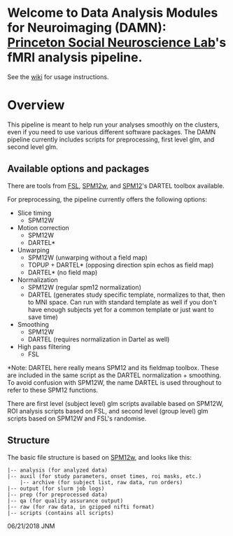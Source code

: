 Welcome to Data Analysis Modules for Neuroimaging (DAMN):  
[Princeton Social Neuroscience Lab](psnlab.princeton.edu)'s fMRI analysis pipeline.
=========================================== 

See the [wiki](https://github.com/PrincetonUniversity/prsonlab/wiki) for usage instructions.

# Overview

This pipeline is meant to help run your analyses smoothly on the clusters, even 
if you need to use various different software packages. The DAMN pipeline currently
includes scripts for preprocessing, first level glm, and second level glm.

## Available options and packages
There are tools from [FSL](https://fsl.fmrib.ox.ac.uk/fsl/fslwiki), 
[SPM12w](https://github.com/wagner-lab/spm12w), 
and [SPM12](http://www.fil.ion.ucl.ac.uk/spm/software/spm12/)'s DARTEL toolbox available.

For preprocessing, the pipeline currently offers the following options:

- Slice timing
  * SPM12W
- Motion correction
  * SPM12W
  * DARTEL*
- Unwarping
  * SPM12W (unwarping without a field map)
  * TOPUP + DARTEL* (opposing direction spin echos as field map)
  * DARTEL* (no field map) 
- Normalization
  * SPM12W (regular spm12 normalization)
  * DARTEL (generates study specific template, normalizes to that, 
  then to MNI space. Can run with standard template as well if you don't have 
  enough subjects yet for a common template or just want to save time)
- Smoothing 
  * SPM12W 
  * DARTEL (requires normalization in Dartel as well)
- High pass filtering
  * FSL

*Note: DARTEL here really means SPM12 and its fieldmap toolbox. These are included 
in the same script as the DARTEL normalization + smoothing. To avoid confusion with
SPM12W, the name DARTEL is used throughout to refer to these SPM12 functions.

There are first level (subject level) glm scripts available based on SPM12W, 
ROI analysis scripts based on FSL, and second level (group level) glm scripts based
on SPM12W and FSL's randomise.


## Structure
The basic file structure is based on [SPM12w](https://github.com/wagner-lab/spm12w), 
and looks like this:
```
|-- analysis (for analyzed data)
|-- auxil (for study parameters, onset times, roi masks, etc.)
    |-- archive (for subject list, raw data, run orders) 
|-- output (for slurm job logs)
|-- prep (for preprocessed data)
|-- qa (for quality assurance output)
|-- raw (for raw data, in gzipped nifti format)
|-- scripts (contains all scripts)
```

06/21/2018 JNM